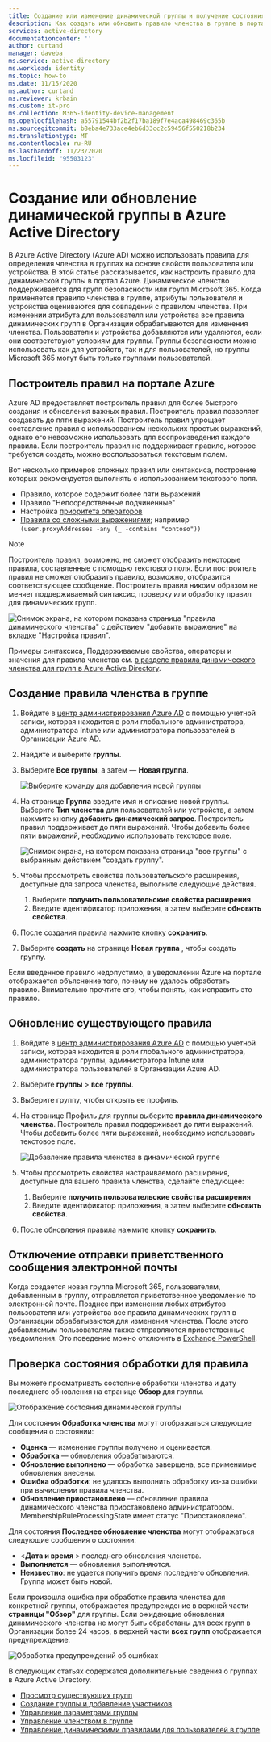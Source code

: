 ```yaml
---
title: Создание или изменение динамической группы и получение состояния — Azure AD | Документация Майкрософт
description: Как создать или обновить правило членства в группе в портал Azure и проверить состояние его обработки.
services: active-directory
documentationcenter: ''
author: curtand
manager: daveba
ms.service: active-directory
ms.workload: identity
ms.topic: how-to
ms.date: 11/15/2020
ms.author: curtand
ms.reviewer: krbain
ms.custom: it-pro
ms.collection: M365-identity-device-management
ms.openlocfilehash: a55791544bf2b2f17ba189f7e4aca498469c365b
ms.sourcegitcommit: b8eba4e733ace4eb6d33cc2c59456f550218b234
ms.translationtype: MT
ms.contentlocale: ru-RU
ms.lasthandoff: 11/23/2020
ms.locfileid: "95503123"
---
```

# <a name="create-or-update-a-dynamic-group-in-azure-active-directory"></a>Создание или обновление динамической группы в Azure Active Directory

В Azure Active Directory (Azure AD) можно использовать правила для определения членства в группах на основе свойств пользователя или устройства. В этой статье рассказывается, как настроить правило для динамической группы в портал Azure.
Динамическое членство поддерживается для групп безопасности или групп Microsoft 365. Когда применяется правило членства в группе, атрибуты пользователя и устройства оцениваются для совпадений с правилом членства. При изменении атрибута для пользователя или устройства все правила динамических групп в Организации обрабатываются для изменения членства. Пользователи и устройства добавляются или удаляются, если они соответствуют условиям для группы. Группы безопасности можно использовать как для устройств, так и для пользователей, но группы Microsoft 365 могут быть только группами пользователей.

## <a name="rule-builder-in-the-azure-portal"></a>Построитель правил на портале Azure

Azure AD предоставляет построитель правил для более быстрого создания и обновления важных правил. Построитель правил позволяет создавать до пяти выражений. Построитель правил упрощает составление правил с использованием нескольких простых выражений, однако его невозможно использовать для воспроизведения каждого правила. Если построитель правил не поддерживает правило, которое требуется создать, можно воспользоваться текстовым полем.

Вот несколько примеров сложных правил или синтаксиса, построение которых рекомендуется выполнять с использованием текстового поля.

- Правило, которое содержит более пяти выражений
- Правило "Непосредственные подчиненные"
- Настройка [приоритета операторов](groups-dynamic-membership.md#operator-precedence)
- [Правила со сложными выражениями](groups-dynamic-membership.md#rules-with-complex-expressions); например `(user.proxyAddresses -any (_ -contains "contoso"))`

> [!NOTE]
> Построитель правил, возможно, не сможет отобразить некоторые правила, составленные с помощью текстового поля. Если построитель правил не сможет отобразить правило, возможно, отобразится соответствующее сообщение. Построитель правил никоим образом не меняет поддерживаемый синтаксис, проверку или обработку правил для динамических групп.

![Снимок экрана, на котором показана страница "правила динамического членства" с действием "добавить выражение" на вкладке "Настройка правил".](./media/groups-create-rule/update-dynamic-group-rule.png)

Примеры синтаксиса, Поддерживаемые свойства, операторы и значения для правила членства см. [в разделе правила динамического членства для групп в Azure Active Directory](groups-dynamic-membership.md).

## <a name="to-create-a-group-membership-rule"></a>Создание правила членства в группе

1. Войдите в [центр администрирования Azure AD](https://aad.portal.azure.com) с помощью учетной записи, которая находится в роли глобального администратора, администратора Intune или администратора пользователей в Организации Azure AD.
1. Найдите и выберите **группы**.
1. Выберите **Все группы**, а затем — **Новая группа**.

   ![Выберите команду для добавления новой группы](./media/groups-create-rule/create-new-group-azure-active-directory.png)

1. На странице **Группа** введите имя и описание новой группы. Выберите **Тип членства** для пользователей или устройств, а затем нажмите кнопку **добавить динамический запрос**. Построитель правил поддерживает до пяти выражений. Чтобы добавить более пяти выражений, необходимо использовать текстовое поле.

   ![Снимок экрана, на котором показана страница "все группы" с выбранным действием "создать группу".](./media/groups-create-rule/add-dynamic-group-rule.png)

1. Чтобы просмотреть свойства пользовательского расширения, доступные для запроса членства, выполните следующие действия.
   1. Выберите **получить пользовательские свойства расширения**
   1. Введите идентификатор приложения, а затем выберите **обновить свойства**.
1. После создания правила нажмите кнопку **сохранить**.
1. Выберите **создать** на странице **Новая группа** , чтобы создать группу.

Если введенное правило недопустимо, в уведомлении Azure на портале отображается объяснение того, почему не удалось обработать правило. Внимательно прочтите его, чтобы понять, как исправить это правило.

## <a name="to-update-an-existing-rule"></a>Обновление существующего правила

1. Войдите в [центр администрирования Azure AD](https://aad.portal.azure.com) с помощью учетной записи, которая находится в роли глобального администратора, администратора группы, администратора Intune или администратора пользователей в Организации Azure AD.
1. Выберите **группы**  >  **все группы**.
1. Выберите группу, чтобы открыть ее профиль.
1. На странице Профиль для группы выберите **правила динамического членства**. Построитель правил поддерживает до пяти выражений. Чтобы добавить более пяти выражений, необходимо использовать текстовое поле.

   ![Добавление правила членства в динамической группе](./media/groups-create-rule/update-dynamic-group-rule.png)

1. Чтобы просмотреть свойства настраиваемого расширения, доступные для вашего правила членства, сделайте следующее:
   1. Выберите **получить пользовательские свойства расширения**
   1. Введите идентификатор приложения, а затем выберите **обновить свойства**.
1. После обновления правила нажмите кнопку **сохранить**.

## <a name="turn-on-or-off-welcome-email"></a>Отключение отправки приветственного сообщения электронной почты

Когда создается новая группа Microsoft 365, пользователям, добавленным в группу, отправляется приветственное уведомление по электронной почте. Позднее при изменении любых атрибутов пользователя или устройства все правила динамических групп в Организации обрабатываются для изменения членства. После этого добавляемым пользователям также отправляются приветственные уведомления. Это поведение можно отключить в [Exchange PowerShell](/powershell/module/exchange/users-and-groups/Set-UnifiedGroup?view=exchange-ps).

## <a name="check-processing-status-for-a-rule"></a>Проверка состояния обработки для правила

Вы можете просматривать состояние обработки членства и дату последнего обновления на странице **Обзор** для группы.
  
  ![Отображение состояния динамической группы](./media/groups-create-rule/group-status.png)

Для состояния **Обработка членства** могут отображаться следующие сообщения о состоянии:

- **Оценка** — изменение группы получено и оценивается.
- **Обработка** — обновления обрабатываются.
- **Обновление выполнено** — обработка завершена, все применимые обновления внесены.
- **Ошибка обработки**: не удалось выполнить обработку из-за ошибки при вычислении правила членства.
- **Обновление приостановлено** — обновление правила динамического членства приостановлено администратором. MembershipRuleProcessingState имеет статус "Приостановлено".

Для состояния **Последнее обновление членства** могут отображаться следующие сообщения о состоянии:

- &lt;**Дата и время** &gt; последнего обновления членства.
- **Выполняется** — обновления выполняются.
- **Неизвестно**: не удается получить время последнего обновления. Группа может быть новой.

Если произошла ошибка при обработке правила членства для конкретной группы, отображается предупреждение в верхней части **страницы "Обзор"** для группы. Если ожидающие обновления динамического членства не могут быть обработаны для всех групп в Организации более 24 часов, в верхней части **всех групп** отображается предупреждение.

![Обработка предупреждений об ошибках](./media/groups-create-rule/processing-error.png)

В следующих статьях содержатся дополнительные сведения о группах в Azure Active Directory.

- [Просмотр существующих групп](../fundamentals/active-directory-groups-view-azure-portal.md)
- [Создание группы и добавление участников](../fundamentals/active-directory-groups-create-azure-portal.md)
- [Управление параметрами группы](../fundamentals/active-directory-groups-settings-azure-portal.md)
- [Управление членством в группе](../fundamentals/active-directory-groups-membership-azure-portal.md)
- [Управление динамическими правилами для пользователей в группе](groups-dynamic-membership.md)